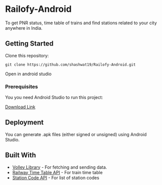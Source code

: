 # Railofy-Android
To get PNR status, time table of trains and find stations related to your city anywhere in India.

## Getting Started

Clone this repository:

```
git clone https://github.com/shashwat19/Railofy-Android.git
```

Open in android studio

### Prerequisites

You you need Android Studio to run this project:

[Download Link](https://developer.android.com/studio)


## Deployment

You can generate .apk files (either signed or unsigned) using Android Studio. 

## Built With

* [Volley Library](https://github.com/google/volley) - For fetching
and sending data.
* [Railway Time Table API](https://data.gov.in/resources/indian-railways-time-table-trains-available-reservation-01112017/api) - For train time table
* [Station Code API](https://rapidapi.com/blaazetech/api/indian-railways) - For list of station codes




